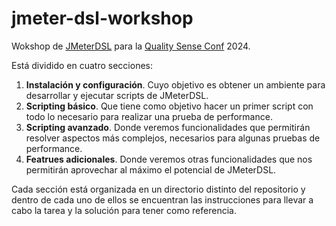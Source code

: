 # jmeter-dsl-workshop
Wokshop de [JMeterDSL](https://abstracta.github.io/jmeter-java-dsl/) para la [Quality Sense Conf](https://qualitysenseconf.com/) 2024.

Está dividido en cuatro secciones:

1. **Instalación y configuración**. Cuyo objetivo es obtener un ambiente para desarrollar y ejecutar scripts de JMeterDSL.
2. **Scripting básico**. Que tiene como objetivo hacer un primer script con todo lo necesario para realizar una prueba de performance.
3. **Scripting avanzado**. Donde veremos funcionalidades que permitirán resolver aspectos más complejos, necesarios para algunas pruebas de performance.
4. **Featrues adicionales**. Donde veremos otras funcionalidades que nos permitirán aprovechar al máximo el potencial de JMeterDSL.

Cada sección está organizada en un directorio distinto del repositorio y dentro de cada uno de ellos se encuentran las instrucciones para llevar a cabo la tarea y la solución para tener como referencia.